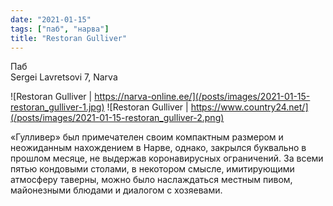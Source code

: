```yaml
---
date: "2021-01-15"
tags: ["паб", "нарва"]
title: "Restoran Gulliver"
---
```


Паб\
Sergei Lavretsovi 7, Narva

![Restoran Gulliver | https://narva-online.ee/](/posts/images/2021-01-15-restoran_gulliver-1.jpg)
![Restoran Gulliver | https://www.country24.net/](/posts/images/2021-01-15-restoran_gulliver-2.png)


«Гулливер» был примечателен своим компактным размером и неожиданным нахождением в Нарве, однако, закрылся буквально в прошлом месяце, не выдержав коронавирусных ограничений. За всеми пятью кондовыми столами, в некотором смысле, имитирующими атмосферу таверны, можно было наслаждаться местным пивом, майонезными блюдами и диалогом с хозяевами.
